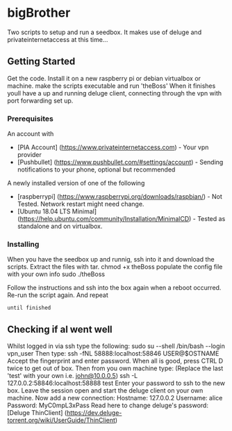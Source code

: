 # bigBrother

Two scripts to setup and run a seedbox.
It makes use of deluge and privateinternetaccess at this time...

## Getting Started

Get the code.
Install it on a new raspberry pi or debian virtualbox or machine.
make the scripts executable and run 'theBoss'
When it finishes youll have a up and running deluge client, connecting through the vpn with port forwarding set up.

### Prerequisites

An account with
* [PIA Account] (https://www.privateinternetaccess.com) - Your vpn provider
* [Pushbullet] (https://www.pushbullet.com/#settings/account) - Sending notifications to your phone, optional but recommended

A newly installed version of one of the following
* [raspberrypi] (https://www.raspberrypi.org/downloads/raspbian/) - Not Tested. Network restart might need change.
* [Ubuntu 18.04 LTS Minimal] (https://help.ubuntu.com/community/Installation/MinimalCD) - Tested as standalone and on virtualbox.

### Installing
When you have the seedbox up and runnig, ssh into it and download the scripts.
Extract  the files with tar.
  chmod +x theBoss
  populate the config file with your own info
  sudo ./theBoss
  
Follow the instructions and ssh into the box again when a reboot occurred.
Re-run the script again.
And repeat

```
until finished
```
## Checking if al went well
Whilst logged in via ssh type the following:
  sudo su --shell /bin/bash --login vpn_user
Then type:
  ssh -fNL 58888:localhost:58846 USER@$OSTNAME
Accept the fingerprint and enter password.
When all is good, press CTRL D twice to get out of box.
Then from you own machine type:
(Replace the last 'test' with your own i.e. john@10.0.0.5)
  ssh -L 127.0.0.2:58846:localhost:58888 test
Enter your password to ssh to the new box.
Leave the session open and start the deluge client on your own machine.
  Now add a new connection:
  Hostname: 127.0.0.2
  Username: alice
  Password: MyC0mpL3xPass
Read here to change deluge's password: 
[Deluge ThinClient] (https://dev.deluge-torrent.org/wiki/UserGuide/ThinClient)

